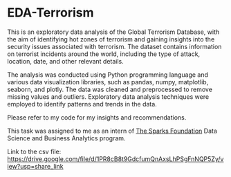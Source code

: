 # EDA-Terrorism

This is an exploratory data analysis of the Global Terrorism Database, with the aim of identifying hot zones of terrorism and gaining insights into the security issues associated with terrorism. The dataset contains information on terrorist incidents around the world, including the type of attack, location, date, and other relevant details.

The analysis was conducted using Python programming language and various data visualization libraries, such as pandas, numpy, matplotlib, seaborn, and plotly. The data was cleaned and preprocessed to remove missing values and outliers. Exploratory data analysis techniques were employed to identify patterns and trends in the data.

Please refer to my code for my insights and recommendations.

This task was assigned to me as an intern of [The Sparks Foundation](https://www.thesparksfoundationsingapore.org/) Data Science and Business Analytics program. 

Link to the csv file: https://drive.google.com/file/d/1PR8cB8t9GdcfumQnAxsLhPSgFnNQP5Zy/view?usp=share_link
